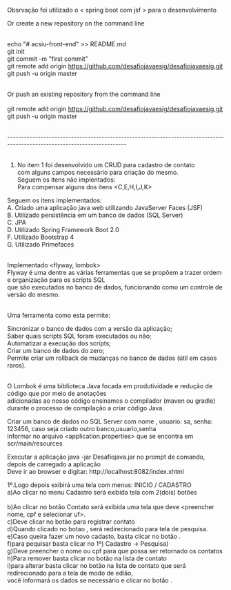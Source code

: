 Obsrvação foi utilizado o < spring boot com jsf > para o desenvolvimento<br />

Or create a new repository on the command line<br /><br />

echo "# acsiu-front-end" >> README.md<br />
git init<br />
git commit -m "first commit"<br />
git remote add origin https://github.com/desafiojavaesig/desafiojavaesig.git<br />
git push -u origin master<br /><br />

Or push an existing repository from the command line<br /><br />
git remote add origin https://github.com/desafiojavaesig/desafiojavaesig.git<br />
git push -u origin master<br /><br />

-------------------------------------------------------------------------------------------------------------------------<br /><br />
1) No item 1 foi desenvolvido um CRUD para cadastro de contato<br /> com alguns campos necessário para criação do mesmo.<br />
Seguem os itens não implentados:<br />
Para compensar alguns dos itens <C,E,H,I,J,K><br />

Seguem os itens implementados:<br />
A. Criado uma aplicação java web utilizando JavaServer Faces (JSF)<br />
B. Utilizado persistência em um banco de dados (SQL Server)<br />
C. JPA<br />
D. Utilizado Spring Framework Boot 2.0<br />
F. Utilizado Bootstrap 4<br />
G. Utilizado Primefaces<br /><br />

Implementado <flyway, lombok><br />
Flyway é uma dentre as várias ferramentas que se propõem a trazer ordem e organização para os scripts SQL<br />
que são executados no banco de dados, funcionando como um controle de versão do mesmo.<br /><br />

Uma ferramenta como esta permite:<br />

Sincronizar o banco de dados com a versão da aplicação;<br />
Saber quais scripts SQL foram executados ou não;<br />
Automatizar a execução dos scripts;<br />
Criar um banco de dados do zero;<br />
Permite criar um rollback de mudanças no banco de dados (útil em casos raros).<br /><br />

O Lombok é uma biblioteca Java focada em produtividade e redução de código que por meio de anotações<br />
adicionadas ao nosso código ensinamos o compilador (maven ou gradle) durante o processo de compilação a criar código Java.<br />

Criar um banco de dados no SQL Server com nome <Acsiu>, usuario: sa, senha: 123456, caso seja criado outro banco,usuario,senha<br />
informar no arquivo <application.properties> que se encontra em scr/main/resources<br />

Executar a aplicação java -jar Desafiojava.jar no prompt de comando, depois de carregado a aplicação<br />
Deve ir ao browser e digitar: http://localhost:8082/index.xhtml<br />

1º.Logo depois exibirá uma tela com menus: INICIO / CADASTRO<br />
a)Ao clicar no menu Cadastro será exibida tela com 2(dois) botões <Pesquisa e Contato><br/><br />
b)Ao clicar no botão Contato será exibida uma tela que deve <preencher nome, cpf e selecionar uf>.<br />
c)Deve clicar no botão <Salvar> para registrar contato<br />
d)Quando clicado no botao <salvar>, será redirecionado para tela de pesquisa.<br />
e)Caso queira fazer um novo cadasto, basta clicar no botão <novo>.<br />
f)para pequisar basta clicar no 1º) Cadastro -> Pesquisa)<br />
g)Deve preencher o nome <nome completo ou parcial> ou cpf<informar o cpf completo> para que possa ser retornado os contatos<br />
h)Para remover basta clicar no botão <Remover> na lista de contato<br />
i)para alterar basta clicar no botão <Alterar> na lista de contato que será redirecionado para a tela de modo de edião,<br />
você informará os dados se necessário e clicar no botão <Salvar>.<br />




